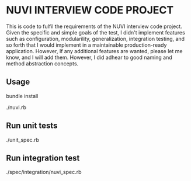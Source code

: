 # NUVI INTERVIEW CODE PROJECT

This is code to fulfil the requirements of the NUVI interview code project. Given the specific and simple goals of the test, I didn't implement features such as configuration, modularility, generalization, integration testing, and so forth that I would implement in a maintainable production-ready application.  However, If any additional features are wanted, please let me know, and I will add them. However, I did adhear to good naming and method abstraction concepts.

## Usage

   bundle install

   ./nuvi.rb

## Run unit tests
  
  ./unit_spec.rb 

## Run integration test
  
  ./spec/integration/nuvi_spec.rb
